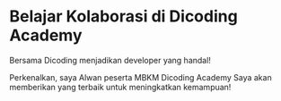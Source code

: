 Belajar Kolaborasi di Dicoding Academy
==
Bersama Dicoding menjadikan developer yang handal!

Perkenalkan, saya Alwan peserta MBKM Dicoding Academy
Saya akan memberikan yang terbaik untuk meningkatkan kemampuan!
